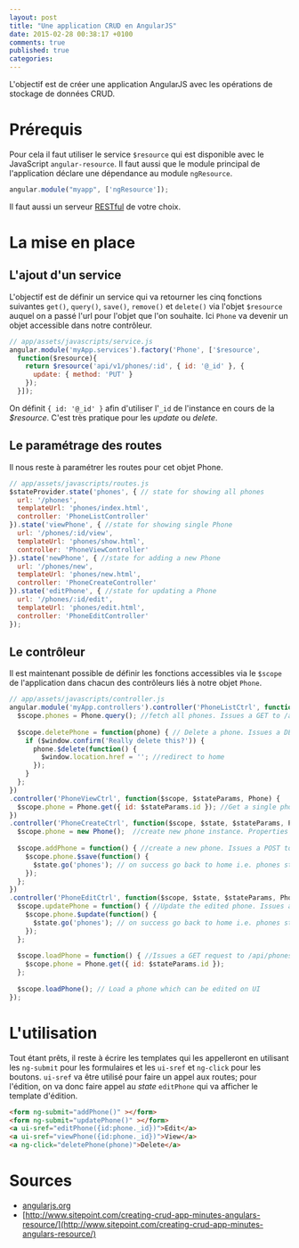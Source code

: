 ```yaml
---
layout: post
title: "Une application CRUD en AngularJS"
date: 2015-02-28 00:38:17 +0100
comments: true
published: true
categories: 
---
```


L'objectif est de créer une application AngularJS avec les opérations de stockage de données CRUD.


# Prérequis
Pour cela il faut utiliser le service `$resource` qui est disponible avec le JavaScript `angular-resource`. Il faut aussi que le module principal de l'application déclare une dépendance au module `ngResource`.

```javascript
angular.module("myapp", ['ngResource']);
```

Il faut aussi un serveur [RESTful](/blog/2015/02/02/une-api-avec-grape/) de votre choix.

# La mise en place
## L'ajout d'un service
L'objectif est de définir un service qui va retourner les cinq fonctions suivantes `get()`, `query()`, `save()`, `remove()` et `delete()` via l'objet `$resource` auquel on a passé l'url pour l'objet que l'on souhaite. Ici `Phone` va devenir un objet accessible dans notre contrôleur.

```javascript
// app/assets/javascripts/service.js
angular.module('myApp.services').factory('Phone', ['$resource',
  function($resource){
    return $resource('api/v1/phones/:id', { id: '@_id' }, {
      update: { method: 'PUT' }
    });
  }]);
```

On définit `{ id: '@_id' }` afin d'utiliser l'`_id` de l'instance en cours de la *$resource*. C'est très pratique pour les *update* ou *delete*.

## Le paramétrage des routes
Il nous reste à paramétrer les routes pour cet objet Phone.
```javascript
// app/assets/javascripts/routes.js
$stateProvider.state('phones', { // state for showing all phones
  url: '/phones',
  templateUrl: 'phones/index.html',
  controller: 'PhoneListController'
}).state('viewPhone', { //state for showing single Phone
  url: '/phones/:id/view',
  templateUrl: 'phones/show.html',
  controller: 'PhoneViewController'
}).state('newPhone', { //state for adding a new Phone
  url: '/phones/new',
  templateUrl: 'phones/new.html',
  controller: 'PhoneCreateController'
}).state('editPhone', { //state for updating a Phone
  url: '/phones/:id/edit',
  templateUrl: 'phones/edit.html',
  controller: 'PhoneEditController'
});
```

## Le contrôleur
Il est maintenant possible de définir les fonctions accessibles via le `$scope` de l'application dans chacun des contrôleurs liés à notre objet `Phone`.

```javascript
// app/assets/javascripts/controller.js
angular.module('myApp.controllers').controller('PhoneListCtrl', function($scope, $state, $window, Phone) {
  $scope.phones = Phone.query(); //fetch all phones. Issues a GET to /api/phones
 
  $scope.deletePhone = function(phone) { // Delete a phone. Issues a DELETE to /api/phones/:id
    if ($window.confirm('Really delete this?')) {
      phone.$delete(function() {
        $window.location.href = ''; //redirect to home
      });
    }
  };
})
.controller('PhoneViewCtrl', function($scope, $stateParams, Phone) {
  $scope.phone = Phone.get({ id: $stateParams.id }); //Get a single phone.Issues a GET to /api/phones/:id
})
.controller('PhoneCreateCtrl', function($scope, $state, $stateParams, Phone) {
  $scope.phone = new Phone();  //create new phone instance. Properties will be set via ng-model on UI
 
  $scope.addPhone = function() { //create a new phone. Issues a POST to /api/phones
    $scope.phone.$save(function() {
      $state.go('phones'); // on success go back to home i.e. phones state.
    });
  };
})
.controller('PhoneEditCtrl', function($scope, $state, $stateParams, Phone) {
  $scope.updatePhone = function() { //Update the edited phone. Issues a PUT to /api/phones/:id
    $scope.phone.$update(function() {
      $state.go('phones'); // on success go back to home i.e. phones state.
    });
  };
 
  $scope.loadPhone = function() { //Issues a GET request to /api/phones/:id to get a phone to update
    $scope.phone = Phone.get({ id: $stateParams.id });
  };
 
  $scope.loadPhone(); // Load a phone which can be edited on UI
});
```

# L'utilisation
Tout étant prêts, il reste à écrire les templates qui les appelleront en utilisant les `ng-submit` pour les formulaires et les `ui-sref` et `ng-click` pour les boutons. `ui-sref` va être utilisé pour faire un appel aux routes; pour l'édition, on va donc faire appel au *state* `editPhone` qui va afficher le template d'édition.

```html
<form ng-submit="addPhone()" ></form>
<form ng-submit="updatePhone()" ></form>
<a ui-sref="editPhone({id:phone._id})">Edit</a>
<a ui-sref="viewPhone({id:phone._id})">View</a>
<a ng-click="deletePhone(phone)">Delete</a>
```

# Sources
* [angularjs.org](https://docs.angularjs.org/tutorial/step_11)
* [http://www.sitepoint.com/creating-crud-app-minutes-angulars-resource/](http://www.sitepoint.com/creating-crud-app-minutes-angulars-resource/)
